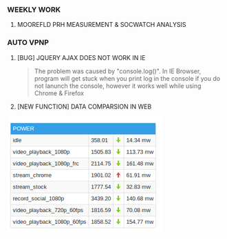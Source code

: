 ### WEEKLY WORK
1. MOOREFLD PRH MEASUREMENT & SOCWATCH ANALYSIS

### AUTO VPNP
1. [BUG] JQUERY AJAX DOES NOT WORK IN IE
    > The problem was caused by "console.log()". In IE Browser, program will get stuck
    when you print log in the console if you do not lanunch the console, however it works
    well while using Chrome & Firefox

2. [NEW FUNCTION] DATA COMPARSION IN WEB

![Alt text](power_cmp.png)


